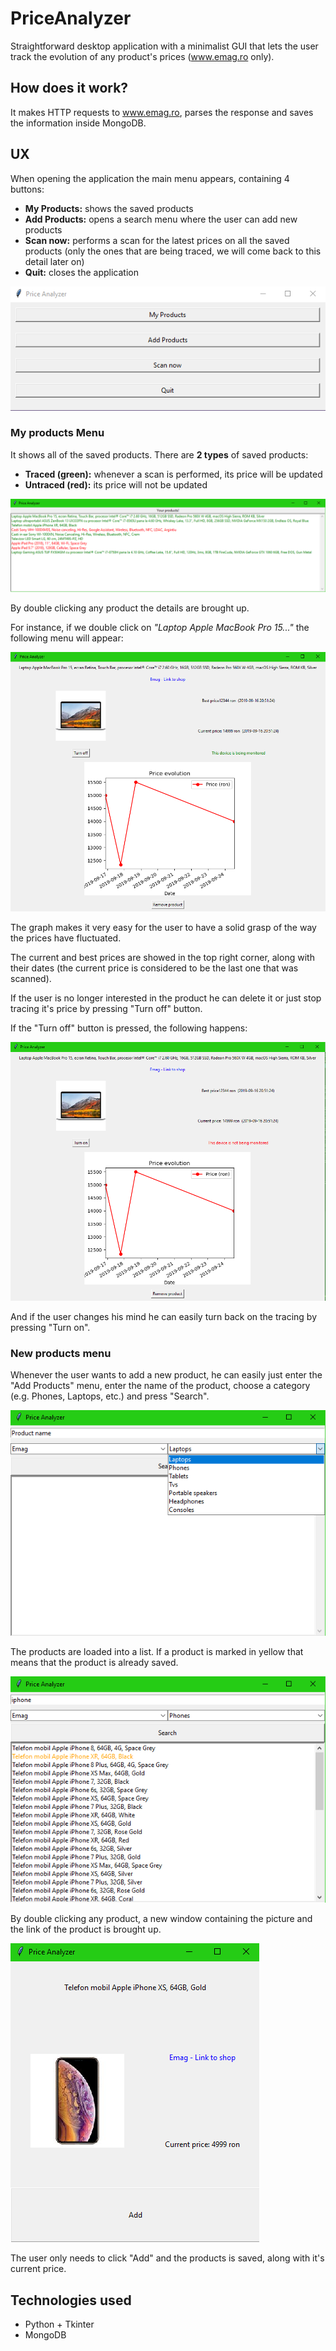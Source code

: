 PriceAnalyzer
=============

Straightforward desktop application with a minimalist GUI that lets the user
track the evolution of any product's prices (www.emag.ro only).

## How does it work?

It makes HTTP requests to www.emag.ro, parses the response and saves the information inside MongoDB.

## UX

When opening the application the main menu appears, containing 4 buttons:
- **My Products:** shows the saved products
- **Add Products:** opens a search menu where the user can add new products
- **Scan now:** performs a scan for the latest prices on all the saved products (only the ones that are being traced, we will come back to this detail later on)
- **Quit:** closes the application

![Image](readme_pics/main_menu.png)

### My products Menu

It shows all of the saved products. There are **2 types** of saved products:
- **Traced (green):** whenever a scan is performed, its price will be updated
- **Untraced (red):** its price will not be updated

![Image](readme_pics/my_products.png)

By double clicking any product the details are brought up.

For instance, if we double click on _"Laptop Apple MacBook Pro 15..."_ the following menu will appear:

![Image](readme_pics/macbook.png)

The graph makes it very easy for the user to  have a solid grasp of the way the prices have fluctuated.

The current and best prices are showed in the top right corner, along with their dates (the current price is considered to be the last one that was scanned).

If the user is no longer interested in the product he can delete it or just stop tracing it's price by pressing "Turn off" button.

If the "Turn off" button is pressed, the following happens:

![Image](readme_pics/macbook_not_monitored.png)

And if the user changes his mind he can easily turn back on the tracing by pressing "Turn on".

### New products menu

Whenever the user wants to add a new product, he can easily just enter the "Add Products" menu, enter the name of the product, choose a category (e.g. Phones, Laptops, etc.) and press "Search".

![Image](readme_pics/search.png)

The products are loaded into a list. If a product is marked in yellow that means that the product is already saved.

![Image](readme_pics/iphone_searched.png)

By double clicking any product, a new window containing the picture and the link of the product is brought up.

![Image](readme_pics/new_iphone.png)

The user only needs to click "Add" and the products is saved, along with it's current price.

## Technologies used
- Python + Tkinter
- MongoDB
